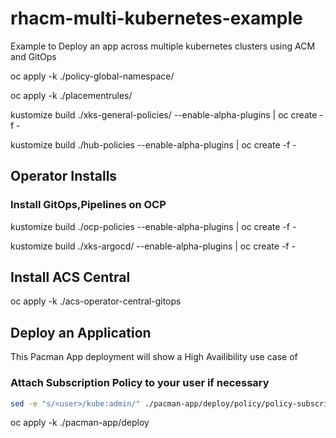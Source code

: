 # rhacm-multi-kubernetes-example

Example to Deploy an app across multiple kubernetes clusters using ACM and GitOps

oc apply -k ./policy-global-namespace/

oc apply -k ./placementrules/

kustomize build ./xks-general-policies/ --enable-alpha-plugins | oc create -f -

kustomize build ./hub-policies --enable-alpha-plugins | oc create -f -

## Operator Installs

### Install GitOps,Pipelines on OCP

kustomize build ./ocp-policies --enable-alpha-plugins | oc create -f -

kustomize build ./xks-argocd/ --enable-alpha-plugins | oc create -f -

## Install ACS Central

oc apply -k ./acs-operator-central-gitops

## Deploy an Application

This Pacman App deployment will show a High Availibility use case of

### Attach Subscription Policy to your user if necessary

```bash
sed -e "s/<user>/kube:admin/" ./pacman-app/deploy/policy/policy-subscription-pacman-admin.yaml | oc create -f - -n global-policies
```

oc apply -k ./pacman-app/deploy
